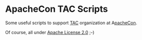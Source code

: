 # ApacheCon TAC Scripts

Some useful scripts to support [TAC](https://www.apache.org/travel/) organization at A[pacheCon](http://apachecon.com/).

Of course, all under [Apache License 2.0](https://www.apache.org/licenses/LICENSE-2.0) ;-)

